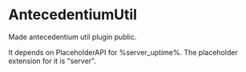 # AntecedentiumUtil
 
Made antecedentium util plugin public.

It depends on PlaceholderAPI for %server_uptime%. The placeholder extension for it is "server".
